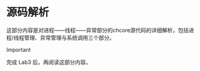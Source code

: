 # 源码解析

这部分内容是对进程——线程——异常部分的chcore源代码的详细解析，包括进程/线程管理、异常管理与系统调用三个部分。

> [!IMPORTANT]
> 完成 Lab3 后，再阅读这部分内容。